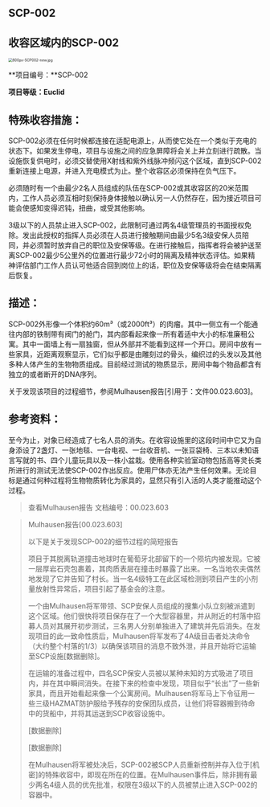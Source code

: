 ## SCP-002

## 收容区域内的SCP-002

<img src="http://scp-wiki.wdfiles.com/local--files/scp-002/800px-SCP002-new.jpg" alt="800px-SCP002-new.jpg" style="zoom:50%;" />

**项目编号：**SCP-002

**项目等级：**Euclid****

## 特殊收容措施：

SCP-002必须在任何时候都连接在适配电源上，从而使它处在一个类似于充电的状态下。如果发生停电，项目与设施之间的应急屏障将会关上并立刻进行疏散。当设施恢复供电时，必须交替使用X射线和紫外线脉冲频闪这个区域，直到SCP-002重新连接上电源，并进入充电模式为止。整个收容区必须保持在负气压下。

必须随时有一个由最少2名人员组成的队伍在SCP-002或其收容区的20米范围内，工作人员必须互相时刻保持身体接触以确认另一人仍然存在，因为接近项目可能会使感知变得迟钝，扭曲，或受其他影响。

3级以下的人员禁止进入SCP-002，此限制可通过两名4级管理员的书面授权免除。发出此授权的指挥人员必须在人员进行接触期间由最少5名3级安保人员陪同，并必须暂时放弃自己的职位及安保等级。在进行接触后，指挥者将会被护送至离SCP-002最少5公里外的位置进行最少72小时的隔离及精神状态评估。如果精神评估部门工作人员认可他适合回到岗位上的话，职位及安保等级将会在结束隔离后恢复。

## 描述：

SCP-002外形像一个体积约60m³（或2000ft³）的肉瘤。其中一侧立有一个能通往内部的铁制带有阀门的舱门，其内部看起来像一所有着适中大小的标准廉租公寓。其中一面墙上有一扇独窗，但从外部并不能看到这样一个开口。房间中放有一些家具，近距离观察显示，它们似乎都是由雕刻过的骨头，编织过的头发以及其他多种人体产生的生物物质组成。目前经过测试的物质显示，房间中每个物品都含有独立的或者断开的DNA序列。

关于发现该项目的过程细节，参阅Mulhausen报告[引用于：文件00.023.603]。

## 参考资料：

至今为止，对象已经造成了七名人员的消失。在收容设施里的这段时间中它又为自身添设了2盏灯、一张地毯、一台电视、一台收音机、一张豆袋椅、三本以未知语言写就的书、四个儿童玩具以及一株小盆栽。使用各种实验室动物包括高等灵长类所进行的测试无法使SCP-002作出反应。使用尸体亦无法产生任何效果。无论目标是通过何种过程将生物物质转化为家具的，显然只有引入活的人类才能推动这个过程。

> 查看Mulhausen报告 文档编号：00.023.603

> Mulhausen报告[00.023.603]
>
> 以下是关于发现SCP-002的细节过程的简短报告
>
> 项目于其脱离轨道撞击地球时在葡萄牙北部留下的一个陨坑内被发现。它被一层厚岩石壳包裹着，其肉质表层在撞击时暴露了出来。一名当地农夫偶然地发现了它并告知了村长。当一名4级特工在此区域检测到项目产生的小剂量放射性异常后，项目引起了基金会的注意。
>
> 一个由Mulhausen将军带领、SCP安保人员组成的搜集小队立刻被派遣到这个区域。他们很快将项目保存在了一个大型容器里，并从附近的村落中招募人员对其展开初步测试，三名男人分别单独进入了建筑并先后消失。在发现项目的此一致命性质后，Mulhausen将军发布了4A级目击者处决命令（大约整个村落的1/3）以确保该项目的消息不致外泄，并且开始将它运输至SCP设施[数据删除]。
>
> 在运输的准备过程中，四名SCP保安人员被以某种未知的方式吸进了项目内，并在其中瞬间消失。在接下来的检查中发现，项目似乎“长出”了一些新家具，而且开始看起来像一个公寓房间。Mulhausen将军马上下令征用一些三级HAZMAT防护服给予残存的安保团队成员，让他们将容器搬到待命中的货船中，并将其运送到SCP收容设施中。
>
> [数据删除]
>
> [数据删除]
>
> 在Mulhausen将军被处决后，SCP-002被SCP人员重新控制并存入位于[机密]的特殊收容中，即现在所在的位置。在Mulhausen事件后，除非拥有最少两名4级人员的优先批准，权限在3级以下的人员被禁止进入SCP-002的容器中。